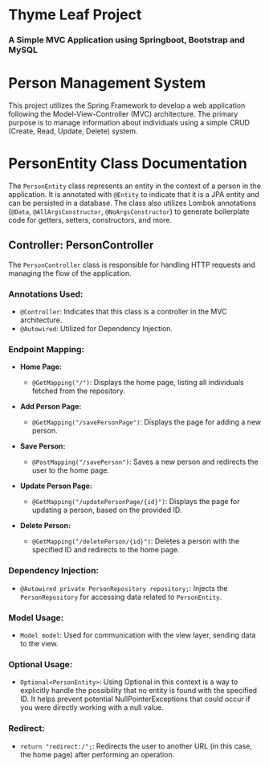 # Thyme Leaf Project

### A Simple MVC Application using Springboot, Bootstrap and MySQL

# Person Management System

This project utilizes the Spring Framework to develop a web application following the Model-View-Controller (MVC) architecture. The primary purpose is to manage information about individuals using a simple CRUD (Create, Read, Update, Delete) system.

# PersonEntity Class Documentation

The `PersonEntity` class represents an entity in the context of a person in the application. It is annotated with `@Entity` to indicate that it is a JPA entity and can be persisted in a database. The class also utilizes Lombok annotations (`@Data`, `@AllArgsConstructor`, `@NoArgsConstructor`) to generate boilerplate code for getters, setters, constructors, and more.

## Controller: PersonController

The `PersonController` class is responsible for handling HTTP requests and managing the flow of the application.

### Annotations Used:

- `@Controller`: Indicates that this class is a controller in the MVC architecture.
- `@Autowired`: Utilized for Dependency Injection.

### Endpoint Mapping:

- **Home Page:**
  - `@GetMapping("/")`: Displays the home page, listing all individuals fetched from the repository.

- **Add Person Page:**
  - `@GetMapping("/savePersonPage")`: Displays the page for adding a new person.

- **Save Person:**
  - `@PostMapping("/savePerson")`: Saves a new person and redirects the user to the home page.

- **Update Person Page:**
  - `@GetMapping("/updatePersonPage/{id}")`: Displays the page for updating a person, based on the provided ID.

- **Delete Person:**
  - `@GetMapping("/deletePerson/{id}")`: Deletes a person with the specified ID and redirects to the home page.

### Dependency Injection:

- `@Autowired private PersonRepository repository;`: Injects the `PersonRepository` for accessing data related to `PersonEntity`.

### Model Usage:

- `Model model`: Used for communication with the view layer, sending data to the view.

### Optional Usage:

- `Optional<PersonEntity>`: Using Optional in this context is a way to explicitly handle the possibility that no entity is found with the specified ID. It helps prevent potential NullPointerExceptions that could occur if you were directly working with a null value.

### Redirect:

- `return "redirect:/";`: Redirects the user to another URL (in this case, the home page) after performing an operation.

